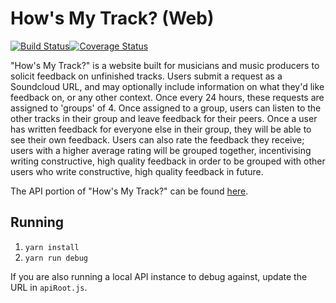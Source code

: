 # How's My Track? (Web)
[![Build Status](https://travis-ci.org/RuairiD/howsmytrack-web.svg?branch=master)](https://travis-ci.org/RuairiD/howsmytrack-web)[![Coverage Status](https://coveralls.io/repos/github/RuairiD/howsmytrack-web/badge.svg?branch=master)](https://coveralls.io/github/RuairiD/howsmytrack-web?branch=master)

"How's My Track?" is a website built for musicians and music producers to solicit feedback on unfinished tracks. Users submit a request as a Soundcloud URL, and may optionally include information on what they'd like feedback on, or any other context. Once every 24 hours, these requests are assigned to 'groups' of 4. Once assigned to a group, users can listen to the other tracks in their group and leave feedback for their peers. Once a user has written feedback for everyone else in their group, they will be able to see their own feedback. Users can also rate the feedback they receive; users with a higher average rating will be grouped together, incentivising writing constructive, high quality feedback in order to be grouped with other users who write constructive, high quality feedback in future.

The API portion of "How's My Track?" can be found [here](https://github.com/ruairid/howsmytrack-api).

## Running

 1. `yarn install`
 2. `yarn run debug`

If you are also running a local API instance to debug against, update the URL in `apiRoot.js`.
